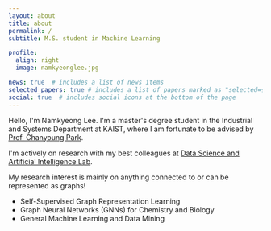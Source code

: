```yaml
---
layout: about
title: about
permalink: /
subtitle: M.S. student in Machine Learning

profile:
  align: right
  image: namkyeonglee.jpg

news: true  # includes a list of news items
selected_papers: true # includes a list of papers marked as "selected={true}"
social: true  # includes social icons at the bottom of the page
---
```


Hello, I'm Namkyeong Lee.
I'm a master's degree student in the Industrial and Systems Department at KAIST,
where I am fortunate to be advised by [Prof. Chanyoung Park](http://dsail.kaist.ac.kr/professor/).

I'm actively on research with my best colleagues at [Data Science and Artificial Intelligence Lab](http://dsail.kaist.ac.kr/).

My research interest is mainly on anything connected to or can be represented as graphs!
- Self-Supervised Graph Representation Learning
- Graph Neural Networks (GNNs) for Chemistry and Biology
- General Machine Learning and Data Mining